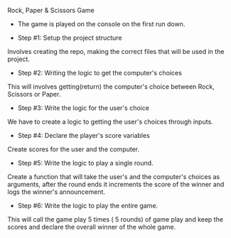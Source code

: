 Rock, Paper & Scissors Game

- The game is played on the console on the first run down.

- Step #1: Setup the project structure

Involves creating the repo, making the correct files that will be used in the project.


- Step #2: Writing the logic to get the computer's choices

This will involves getting(return) the computer's choice between Rock, Scissors or Paper.

- Step #3: Write the logic for the user's choice

We have to create a logic to getting the user's choices through inputs.

- Step #4: Declare the player's score variables

Create scores for the user and the computer.

- Step #5: Write the logic to play a single round.

Create a function that will take the user's and the computer's choices as arguments, after the round ends it increments the score of the winner and logs the winner's announcement.

- Step #6: Write the logic to play the entire game.

This will call the game play 5 times ( 5 rounds) of game play and keep the scores and declare the overall winner of the whole game.